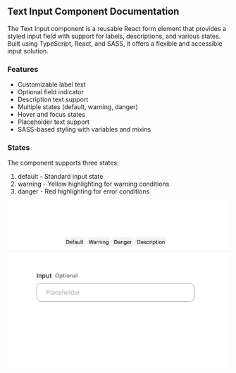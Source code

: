 ## Text Input Component Documentation

The Text Input component is a reusable React form element that provides a styled input field with support for labels, descriptions, and various states. Built using TypeScript, React, and SASS, it offers a flexible and accessible input solution.

### Features

- Customizable label text
- Optional field indicator
- Description text support
- Multiple states (default, warning, danger)
- Hover and focus states
- Placeholder text support
- SASS-based styling with variables and mixins

### States
The component supports three states:
1. default - Standard input state
2. warning - Yellow highlighting for warning conditions
3. danger - Red highlighting for error conditions

![Image](/public/showcase.png)
